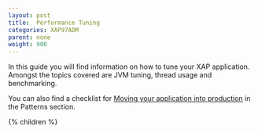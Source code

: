 ```yaml
---
layout: post
title:  Performance Tuning
categories: XAP97ADM
parent: none
weight: 900
---
```



In this guide you will find information on how to tune your XAP application. Amongst the topics covered are JVM tuning, thread usage and benchmarking.

You can also find a checklist for [Moving your application into production](/sbp/moving-into-production-checklist.html) in the Patterns section.



{% children %}
